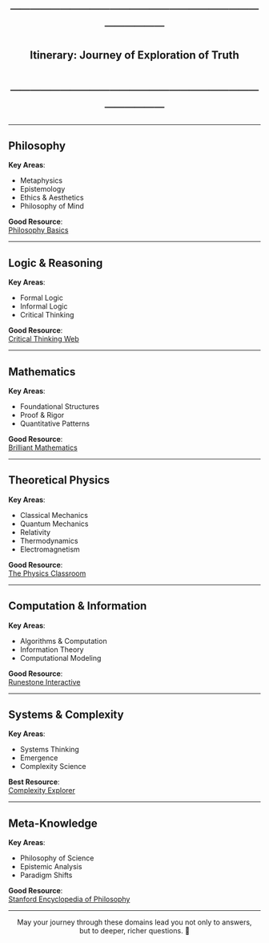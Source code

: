 <div align="center">

# ─────────────────────────────── 
## Itinerary: Journey of Exploration of Truth  
# ─────────────────────────────── 

</div>

---

## Philosophy

**Key Areas**:
- Metaphysics  
- Epistemology  
- Ethics & Aesthetics  
- Philosophy of Mind  

**Good Resource**:  
[Philosophy Basics](https://www.philosophybasics.com/)

---

## Logic & Reasoning

**Key Areas**:
- Formal Logic  
- Informal Logic  
- Critical Thinking  

**Good Resource**:  
[Critical Thinking Web](https://philosophy.hku.hk/think/)

---

## Mathematics

**Key Areas**:
- Foundational Structures  
- Proof & Rigor  
- Quantitative Patterns  

**Good Resource**:  
[Brilliant Mathematics](https://brilliant.org/)

---

## Theoretical Physics

**Key Areas**:
- Classical Mechanics  
- Quantum Mechanics  
- Relativity  
- Thermodynamics  
- Electromagnetism  

**Good Resource**:  
[The Physics Classroom](https://www.physicsclassroom.com/)

---

## Computation & Information

**Key Areas**:
- Algorithms & Computation  
- Information Theory  
- Computational Modeling  

**Good Resource**:  
[Runestone Interactive](https://runestone.academy/ns/books/published/pythonds/index.html)

---

## Systems & Complexity

**Key Areas**:
- Systems Thinking  
- Emergence  
- Complexity Science  

**Best Resource**:  
[Complexity Explorer](https://www.complexityexplorer.org/)

---

## Meta-Knowledge

**Key Areas**:
- Philosophy of Science  
- Epistemic Analysis  
- Paradigm Shifts  

**Good Resource**:  
[Stanford Encyclopedia of Philosophy](https://plato.stanford.edu/index.html)

---

<div align="center">

May your journey through these domains lead you not only to answers,  
but to deeper, richer questions. 🌌

</div>
